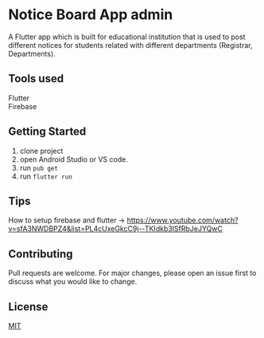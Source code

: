 # Notice Board App admin 

A Flutter app which is built for educational institution that is used to post different notices for students related with different departments (Registrar, Departments).

## Tools used
Flutter  
Firebase

## Getting Started

1. clone project
1. open Android Studio or VS code.
1. run ``` pub get ```
1. run ``` flutter run ```

## Tips
How to setup firebase and flutter -> https://www.youtube.com/watch?v=sfA3NWDBPZ4&list=PL4cUxeGkcC9j--TKIdkb3ISfRbJeJYQwC

## Contributing

Pull requests are welcome. For major changes, please open an issue first
to discuss what you would like to change.

## License

[MIT](https://choosealicense.com/licenses/mit/)

